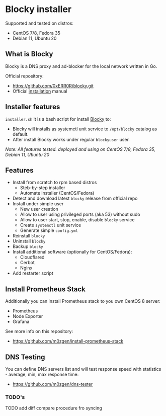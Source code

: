 # Blocky installer

Supported and tested on distros:
* CentOS 7/8, Fedora 35 
* Debian 11, Ubuntu 20

## What is Blocky

Blocky is a DNS proxy and ad-blocker for the local network written in Go.

Official repository:
* https://github.com/0xERR0R/blocky.git
* Official [installation](https://0xerr0r.github.io/blocky/installation/) manual

## Installer features

`installer.sh` it is a bash script for install [Blocky](https://github.com/0xERR0R/blocky.git) to:

* Blocky will installs as systemctl unit service to `/opt/blocky` catalog as default. 
* After install Blocky works under regular `blockyuser` user.

_Note: All features tested. deployed and using on CentOS 7/8, Fedora 35, Debian 11, Ubuntu 20_

## Features

* Install from scratch to rpm based distros
  * Steb-by-step installer
  * Automate installer (CentOS/Fedora)
* Detect and download latest `blocky` release from official repo
* Install under simple user
  * New user creation
  * Allow to user using privileged ports (aka 53) without sudo
  * Allow to user start, stop, enable, disable `blocky` service
  * Create `systemctl` unit service
  * Generate simple `config.yml`
* Reinstall `blocky`
* Uninstall `blocky`
* Backup `blocky`
* Install additional software (optionally for CentOS/Fedora):
  * Cloudflared
  * Cerbot
  * Nginx
* Add restarter script

## Install Prometheus Stack

Additionally you can install Prometheus stack to you own CentOS 8 server:

* Prometheus
* Node Exporter
* Grafana

See more info on this repository:
* https://github.com/m0zgen/install-prometheus-stack 

## DNS Testing

You can define DNS servers list and will test response speed with statistics - average, min, max response time:
* https://github.com/m0zgen/dns-tester 

### TODO's
TODO add diff compare procedure fro syncing